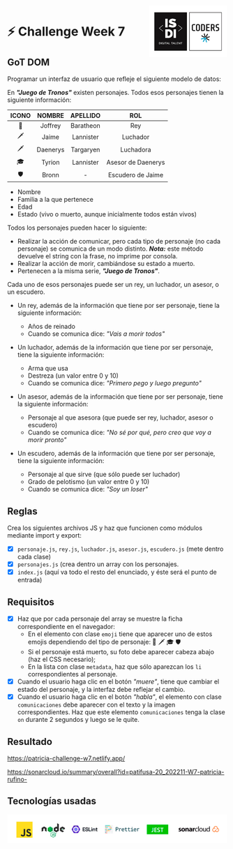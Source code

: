 <img align="right" width="179" height="118" alt="ISDI CODER LOGO" src="/dist/assets/isdi_logo_hq.jpg">

# :zap: Challenge Week 7

## GoT DOM

Programar un interfaz de usuario que refleje el siguiente modelo de datos:

En **_"Juego de Tronos"_** existen personajes. Todos esos personajes tienen la siguiente información:

| ICONO |  NOMBRE  | APELLIDO  |        ROL         |
| :---: | :------: | :-------: | :----------------: |
|  👑   | Joffrey  | Baratheon |        Rey         |
|   🗡   |  Jaime   | Lannister |      Luchador      |
|   🗡   | Daenerys | Targaryen |     Luchadora      |
|  🎓   |  Tyrion  | Lannister | Asesor de Daenerys |
|   🛡   |  Bronn   |     -     | Escudero de Jaime  |

-   Nombre
-   Familia a la que pertenece
-   Edad
-   Estado (vivo o muerto, aunque inicialmente todos están vivos)

Todos los personajes pueden hacer lo siguiente:

-   Realizar la acción de comunicar, pero cada tipo de personaje (no cada personaje) se comunica de un modo distinto. **_Nota:_** este método devuelve el string con la frase, no imprime por consola.
-   Realizar la acción de morir, cambiándose su estado a muerto.
-   Pertenecen a la misma serie, **_"Juego de Tronos"_**.

Cada uno de esos personajes puede ser un rey, un luchador, un asesor, o un escudero.

-   Un rey, además de la información que tiene por ser personaje, tiene la siguiente información:

    -   Años de reinado
    -   Cuando se comunica dice: _"Vais a morir todos"_

-   Un luchador, además de la información que tiene por ser personaje, tiene la siguiente información:

    -   Arma que usa
    -   Destreza (un valor entre 0 y 10)
    -   Cuando se comunica dice: _"Primero pego y luego pregunto"_

-   Un asesor, además de la información que tiene por ser personaje, tiene la siguiente información:

    -   Personaje al que asesora (que puede ser rey, luchador, asesor o escudero)
    -   Cuando se comunica dice: _"No sé por qué, pero creo que voy a morir pronto"_

-   Un escudero, además de la información que tiene por ser personaje, tiene la siguiente información:
    -   Personaje al que sirve (que sólo puede ser luchador)
    -   Grado de pelotismo (un valor entre 0 y 10)
    -   Cuando se comunica dice: _"Soy un loser"_

## Reglas

Crea los siguientes archivos JS y haz que funcionen como módulos mediante import y export:

-   [x] `personaje.js`, `rey.js`, `luchador.js`, `asesor.js`, `escudero.js` (mete dentro cada clase)
-   [x] `personajes.js` (crea dentro un array con los personajes.
-   [x] `index.js` (aquí va todo el resto del enunciado, y éste será el punto de entrada)

## Requisitos

-   [x] Haz que por cada personaje del array se muestre la ficha correspondiente en el navegador:
    -   En el elemento con clase `emoji` tiene que aparecer uno de estos emojis dependiendo del tipo de personaje: 👑 🗡 🎓 🛡
    -   Si el personaje está muerto, su foto debe aparecer cabeza abajo (haz el CSS necesario);
    -   En la lista con clase `metadata`, haz que sólo aparezcan los `li` correspondientes al personaje.
-   [x] Cuando el usuario haga clic en el botón _"muere"_, tiene que cambiar el estado del personaje, y la interfaz debe reflejar el cambio.
-   [x] Cuando el usuario haga clic en el botón _"habla"_, el elemento con clase `comunicaciones` debe aparecer con el texto y la imagen correspondientes. Haz que este elemento `comunicaciones` tenga la clase `on` durante 2 segundos y luego se le quite.

## Resultado

https://patricia-challenge-w7.netlify.app/

https://sonarcloud.io/summary/overall?id=patifusa-20_202211-W7-patricia-rufino-

## Tecnologías usadas

![Logos of used technologies](/dist/assets/tech_logos_v2.jpg)
